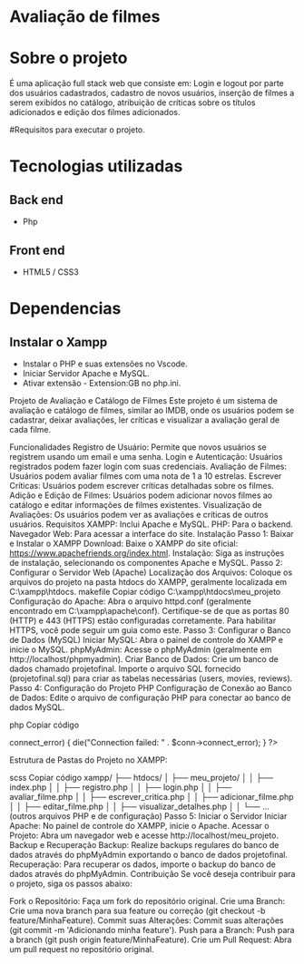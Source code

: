# Avaliação de filmes

# Sobre o projeto


É uma aplicação full stack web que consiste em: Login e logout por parte dos usuários cadastrados, cadastro de novos usuários, inserção de filmes a serem exibidos no catálogo, atribuição de críticas sobre os títulos adicionados e edição dos filmes adicionados.

#Requisitos para executar o projeto.

# Tecnologias utilizadas
## Back end
- Php

## Front end
- HTML5 / CSS3
  
# Dependencias
## Instalar o Xampp
- Instalar o PHP e suas extensões no Vscode.
- Iniciar Servidor Apache e MySQL.
- Ativar extensão - Extension:GB no php.ini.

Projeto de Avaliação e Catálogo de Filmes
Este projeto é um sistema de avaliação e catálogo de filmes, similar ao IMDB, onde os usuários podem se cadastrar, deixar avaliações, ler críticas e visualizar a avaliação geral de cada filme.

Funcionalidades
Registro de Usuário: Permite que novos usuários se registrem usando um email e uma senha.
Login e Autenticação: Usuários registrados podem fazer login com suas credenciais.
Avaliação de Filmes: Usuários podem avaliar filmes com uma nota de 1 a 10 estrelas.
Escrever Críticas: Usuários podem escrever críticas detalhadas sobre os filmes.
Adição e Edição de Filmes: Usuários podem adicionar novos filmes ao catálogo e editar informações de filmes existentes.
Visualização de Avaliações: Os usuários podem ver as avaliações e críticas de outros usuários.
Requisitos
XAMPP: Inclui Apache e MySQL.
PHP: Para o backend.
Navegador Web: Para acessar a interface do site.
Instalação
Passo 1: Baixar e Instalar o XAMPP
Download: Baixe o XAMPP do site oficial: https://www.apachefriends.org/index.html.
Instalação: Siga as instruções de instalação, selecionando os componentes Apache e MySQL.
Passo 2: Configurar o Servidor Web (Apache)
Localização dos Arquivos: Coloque os arquivos do projeto na pasta htdocs do XAMPP, geralmente localizada em C:\xampp\htdocs.
makefile
Copiar código
C:\xampp\htdocs\meu_projeto\
Configuração do Apache:
Abra o arquivo httpd.conf (geralmente encontrado em C:\xampp\apache\conf).
Certifique-se de que as portas 80 (HTTP) e 443 (HTTPS) estão configuradas corretamente.
Para habilitar HTTPS, você pode seguir um guia como este.
Passo 3: Configurar o Banco de Dados (MySQL)
Iniciar MySQL: Abra o painel de controle do XAMPP e inicie o MySQL.
phpMyAdmin: Acesse o phpMyAdmin (geralmente em http://localhost/phpmyadmin).
Criar Banco de Dados:
Crie um banco de dados chamado projetofinal.
Importe o arquivo SQL fornecido (projetofinal.sql) para criar as tabelas necessárias (users, movies, reviews).
Passo 4: Configuração do Projeto PHP
Configuração de Conexão ao Banco de Dados: Edite o arquivo de configuração PHP para conectar ao banco de dados MySQL.

php
Copiar código
<?php
$servername = "localhost";
$username = "root";
$password = "";
$dbname = "projetofinal";

// Cria conexão
$conn = new mysqli($servername, $username, $password, $dbname);

// Verifica conexão
if ($conn->connect_error) {
    die("Connection failed: " . $conn->connect_error);
}
?>
Estrutura de Pastas do Projeto no XAMPP:

scss
Copiar código
xampp/
├── htdocs/
│   ├── meu_projeto/
│   │   ├── index.php
│   │   ├── registro.php
│   │   ├── login.php
│   │   ├── avaliar_filme.php
│   │   ├── escrever_critica.php
│   │   ├── adicionar_filme.php
│   │   ├── editar_filme.php
│   │   ├── visualizar_detalhes.php
│   │   └── ... (outros arquivos PHP e de configuração)
Passo 5: Iniciar o Servidor
Iniciar Apache: No painel de controle do XAMPP, inicie o Apache.
Acessar o Projeto: Abra um navegador web e acesse http://localhost/meu_projeto.
Backup e Recuperação
Backup: Realize backups regulares do banco de dados através do phpMyAdmin exportando o banco de dados projetofinal.
Recuperação: Para recuperar os dados, importe o backup do banco de dados através do phpMyAdmin.
Contribuição
Se você deseja contribuir para o projeto, siga os passos abaixo:

Fork o Repositório: Faça um fork do repositório original.
Crie uma Branch: Crie uma nova branch para sua feature ou correção (git checkout -b feature/MinhaFeature).
Commit suas Alterações: Commit suas alterações (git commit -m 'Adicionando minha feature').
Push para a Branch: Push para a branch (git push origin feature/MinhaFeature).
Crie um Pull Request: Abra um pull request no repositório original.
